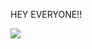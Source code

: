 HEY EVERYONE!!






![](https://github-profile-trophy.vercel.app/?username=yograjsharma05&theme=gruvbox&no-frame=false&no-bg=false&margin-w=4)
